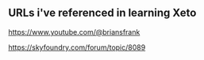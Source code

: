 ## URLs i've referenced in learning Xeto 

https://www.youtube.com/@briansfrank

https://skyfoundry.com/forum/topic/8089
